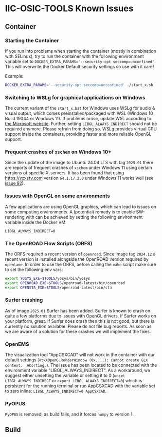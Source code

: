 # IIC-OSIC-TOOLS Known Issues

## Container

### Starting the Container

If you run into problems when starting the container (mostly in combination with SELinux), try to run the container with the following environment variable set to `DOCKER_EXTRA_PARAMS='--security-opt seccomp=unconfined'`. This will overwrite the Docker Default security settings so use with it care!

Example:

```bash
DOCKER_EXTRA_PARAMS='--security-opt seccomp=unconfined' ./start_x.sh
```

### Switching to WSLg for graphical applications on Windows

The current variant of the `start_x.bat` for Windows uses WSLg for audio & visual output, which comes preinstalled/packaged with WSL (Windows 10 Build 19044 or Windows 11). If problems arrise, update WSL according to [the Microsoft website](https://learn.microsoft.com/en-us/windows/wsl/tutorials/gui-apps).
Further, setting `LIBGL_ALWAYS_INDIRECT` should not be required anymore. Please refrain from doing so. WSLg provides virtual GPU support inside the containers, providing faster and more reliable OpenGL support.

### Frequent crashes of `xschem` on Windows 10+

Since the update of the image to Ubuntu 24.04 LTS with tag `2025.01` there are reports of frequent crashes of `xschem` under Windows 11 using certain versions of specific X-servers. It has been found that using <https://vcxsrv.com> version `64.1.17.2.0` under Windows 11 works well (see [issue 92](https://github.com/iic-jku/IIC-OSIC-TOOLS/issues/92)).

### Issues with OpenGL on some environments

A few applications are using OpenGL graphics, which can lead to issues on some computing environments. A (potential) remedy is to enable SW-rendering with can be achieved by setting the following environment variable inside the Docker VM:

`LIBGL_ALWAYS_INDIRECT=0`

### The OpenROAD Flow Scripts (ORFS)

The ORFS required a recent version of `openroad`. Since image tag `2024.12` a recent version is installed alongside the OpenROAD version required by `openlane`. In order to use the ORFS, before calling the `make` script make sure to set the following env vars:

```bash
export YOSYS_EXE=$TOOLS/yosys/bin/yosys
export OPENROAD_EXE=$TOOLS/openroad-latest/bin/openroad
export OPENSTA_EXE=$TOOLS/openroad-latest/bin/sta
```

### Surfer crashing

As of image `2025.01` Surfer has been added. Surfer is known to crash on quite a few platforms due to issues with OpenGL drivers. If Surfer works on your platform, great. If Surfer does crash then this is not good, but there is currently no solution available. Please do not file bug reports. As soon as we are aware of a solution for these crashes we will implement the fixes.

### OpenEMS

The visualization tool "AppCSXCAD" will not work in the container with our default settings (`vtkXOpenGLRenderWindow (0x....): Cannot create GLX context.  Aborting.`). The issue has been located to be connected with the environment variable "LIBGL_ALWAYS_INDIRECT". As a workaround, we suggest either unsetting the variable or setting it to 0 (`unset LIBGL_ALWAYS_INDIRECT` or `export LIBGL_ALWAYS_INDIRECT=0`) which is persistent for the running terminal or run AppCSXCAD with the variable set to zero inline: `LIBGL_ALWAYS_INDIRECT=0 AppCSXCAD`.

### PyOPUS

`PyOPUS` is removed, as build fails, and it forces `numpy` to version 1.

## Build
